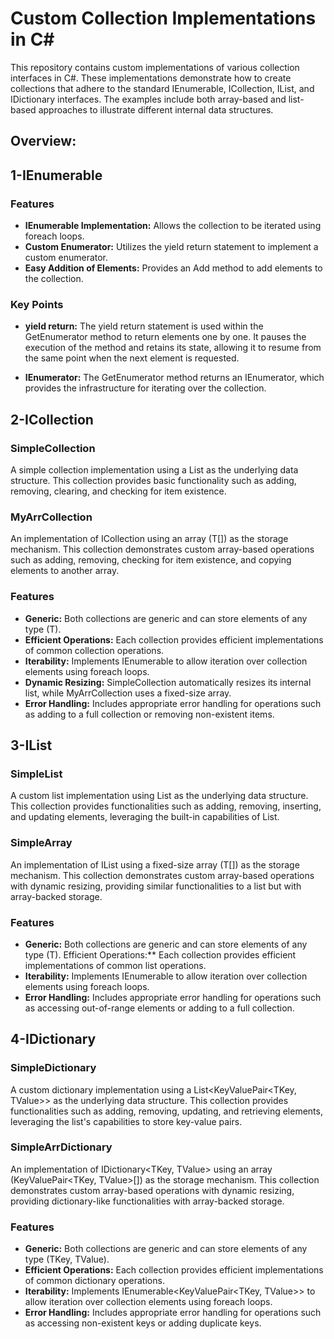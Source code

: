 # Custom Collection Implementations in C#
This repository contains custom implementations of various collection interfaces in C#. These implementations demonstrate how to create collections that adhere to the standard IEnumerable, ICollection, IList, and IDictionary interfaces. The examples include both array-based and list-based approaches to illustrate different internal data structures.

## Overview:
## 1-IEnumerable
### Features
* **IEnumerable<T> Implementation:** Allows the collection to be iterated using foreach loops.
* **Custom Enumerator:** Utilizes the yield return statement to implement a custom enumerator.
* **Easy Addition of Elements:** Provides an Add method to add elements to the collection.


### Key Points
* **yield return:** The yield return statement is used within the GetEnumerator method to return elements one by one. It pauses the execution of the method and retains its state, allowing it to resume from the same point when the next element is requested.

* **IEnumerator<T>:** The GetEnumerator method returns an IEnumerator<T>, which provides the infrastructure for iterating over the collection.

## 2-ICollection
### SimpleCollection
A simple collection implementation using a List<T> as the underlying data structure. This collection provides basic functionality such as adding, removing, clearing, and checking for item existence.

### MyArrCollection
An implementation of ICollection<T> using an array (T[]) as the storage mechanism. This collection demonstrates custom array-based operations such as adding, removing, checking for item existence, and copying elements to another array.

### Features
* **Generic:** Both collections are generic and can store elements of any type (T).
* **Efficient Operations:** Each collection provides efficient implementations of common collection operations.
* **Iterability:** Implements IEnumerable<T> to allow iteration over collection elements using foreach loops.
* **Dynamic Resizing:** SimpleCollection automatically resizes its internal list, while MyArrCollection uses a fixed-size array.
* **Error Handling:** Includes appropriate error handling for operations such as adding to a full collection or removing non-existent items.

## 3-IList
### SimpleList
A custom list implementation using List<T> as the underlying data structure. This collection provides functionalities such as adding, removing, inserting, and updating elements, leveraging the built-in capabilities of List<T>.

### SimpleArray
An implementation of IList<T> using a fixed-size array (T[]) as the storage mechanism. This collection demonstrates custom array-based operations with dynamic resizing, providing similar functionalities to a list but with array-backed storage.

### Features
* **Generic:** Both collections are generic and can store elements of any type (T).
Efficient Operations:** Each collection provides efficient implementations of common list operations.
* **Iterability:** Implements IEnumerable<T> to allow iteration over collection elements using foreach loops.
* **Error Handling:** Includes appropriate error handling for operations such as accessing out-of-range elements or adding to a full collection.

## 4-IDictionary
### SimpleDictionary
A custom dictionary implementation using a List<KeyValuePair<TKey, TValue>> as the underlying data structure. This collection provides functionalities such as adding, removing, updating, and retrieving elements, leveraging the list's capabilities to store key-value pairs.

### SimpleArrDictionary
An implementation of IDictionary<TKey, TValue> using an array (KeyValuePair<TKey, TValue>[]) as the storage mechanism. This collection demonstrates custom array-based operations with dynamic resizing, providing dictionary-like functionalities with array-backed storage.

### Features
* **Generic:** Both collections are generic and can store elements of any type (TKey, TValue).
* **Efficient Operations:** Each collection provides efficient implementations of common dictionary operations.
* **Iterability:** Implements IEnumerable<KeyValuePair<TKey, TValue>> to allow iteration over collection elements using foreach loops.
* **Error Handling:** Includes appropriate error handling for operations such as accessing non-existent keys or adding duplicate keys.



